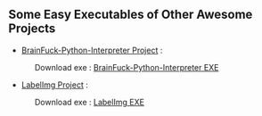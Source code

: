 ## Some Easy Executables of Other Awesome Projects

- [BrainFuck-Python-Interpreter Project](https://github.com/pocmo/Python-Brainfuck) :

&nbsp;&nbsp;&nbsp;&nbsp;&nbsp;&nbsp;&nbsp;&nbsp;&nbsp;&nbsp;&nbsp;&nbsp;Download exe : [BrainFuck-Python-Interpreter EXE](https://github.com/VICTORVICKIE/Some-easy-executables-of-other-Awesome-Projects/releases/tag/BrainFuck-v1)

- [LabelImg Project](https://github.com/tzutalin/labelImg) :

&nbsp;&nbsp;&nbsp;&nbsp;&nbsp;&nbsp;&nbsp;&nbsp;&nbsp;&nbsp;&nbsp;&nbsp;Download exe : [LabelImg EXE](https://github.com/VICTORVICKIE/Some-easy-executables-of-other-Awesome-Projects/releases/tag/LabelImg-v1)
